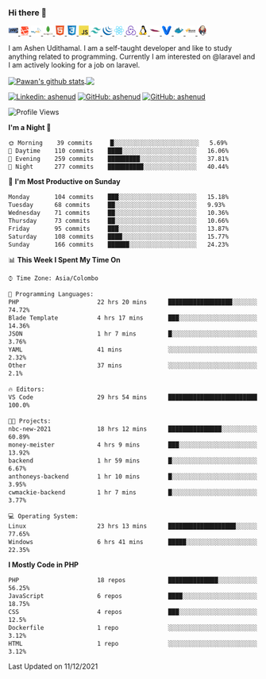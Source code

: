 ### Hi there 👋

<a align="center" href="https://github.com/ashenud"> <img width="20px" src="https://raw.githubusercontent.com/devicons/devicon/master/icons/php/php-original.svg" alt="ashenud: PHP" /> <img width="18px" src="https://raw.githubusercontent.com/devicons/devicon/master/icons/laravel/laravel-plain-wordmark.svg" alt="ashenud: Laravel" /> <img width="20px" src="https://raw.githubusercontent.com/devicons/devicon/master/icons/mysql/mysql-original-wordmark.svg" alt="ashenud: MySQL" /> <img width="20px" src="https://raw.githubusercontent.com/devicons/devicon/master/icons/mongodb/mongodb-original-wordmark.svg" alt="ashenud: mongoDB" />  <img width="20px" src="https://raw.githubusercontent.com/devicons/devicon/master/icons/html5/html5-original.svg" alt="ashenud: HTML5" /> <img width="20px" src="https://raw.githubusercontent.com/devicons/devicon/master/icons/css3/css3-original.svg" alt="ashenud: CSS3" /> <img width="20px" src="https://raw.githubusercontent.com/devicons/devicon/master/icons/javascript/javascript-original.svg" alt="ashenud: Javascript" /> <img width="20px" src="https://raw.githubusercontent.com/devicons/devicon/master/icons/tailwindcss/tailwindcss-plain.svg" alt="ashenud: Tailwindcss" /> <img width="20px" src="https://raw.githubusercontent.com/devicons/devicon/master/icons/jquery/jquery-original.svg" alt="ashenud: Jquery" /> <img width="20px" src="https://raw.githubusercontent.com/devicons/devicon/master/icons/react/react-original.svg" alt="ashenud: React" /> <img width="20px" src="https://raw.githubusercontent.com/devicons/devicon/master/icons/redux/redux-original.svg" alt="ashenud: Redux" /> <img width="20px" src="https://raw.githubusercontent.com/devicons/devicon/master/icons/linux/linux-original.svg" alt="ashenud: Linux" /> <img width="20px" src="https://raw.githubusercontent.com/devicons/devicon/master/icons/apache/apache-original.svg" alt="ashenud: Apache" /> <img width="20px" src="https://raw.githubusercontent.com/devicons/devicon/master/icons/vagrant/vagrant-original.svg" alt="ashenud: Vagrant" /> <img width="20px" src="https://raw.githubusercontent.com/devicons/devicon/master/icons/docker/docker-original.svg" alt="ashenud: Docker" /> <img width="20px" src="https://raw.githubusercontent.com/devicons/devicon/master/icons/amazonwebservices/amazonwebservices-original-wordmark.svg" alt="ashenud: AWS" /> <img width="20px" src="https://raw.githubusercontent.com/devicons/devicon/master/icons/jenkins/jenkins-original.svg" alt="ashenud: Jenkins" /> </a>

I am Ashen Udithamal. I am a self-taught developer and like to study anything related to programming. Currently I am interested on @laravel and I am actively looking for a job on laravel.

<a href="https://github.com/ashenud">
    <img height="150px" align="center" src="https://github-readme-stats.vercel.app/api?username=ashenud&show_icons=true&theme=nord&line_height=27" alt="Pawan's github stats"/>
</a>
<a href="https://github.com/ashenud">
    <img height="150px" align="center" src="https://github-readme-stats.vercel.app/api/top-langs/?username=ashenud&theme=nord&layout=compact&langs_count=6" />
</a>

[![Linkedin: ashenud](https://img.shields.io/badge/-ashenud-blue?style=flat-square&logo=Linkedin&logoColor=white&link=https://www.linkedin.com/in/ashenud/)](https://www.linkedin.com/in/ashenud/)
[![GitHub: ashenud](https://img.shields.io/github/followers/ashenud?label=follow&style=social)](https://github.com/ashenud)
[![GitHub: ashenud](https://img.shields.io/github/stars/ashenud?label=stars&style=social)](https://github.com/ashenud)
<!-- [![website](https://img.shields.io/badge/PortfolioWebsite-ashenud.live-2648ff?style=flat-square&logo=google-chrome)](https://ashenud.live/) -->

<!--START_SECTION:waka-->
![Profile Views](http://img.shields.io/badge/Profile%20Views-86-blue)

**I'm a Night 🦉** 

```text
🌞 Morning    39 commits     █░░░░░░░░░░░░░░░░░░░░░░░░   5.69% 
🌆 Daytime    110 commits    ████░░░░░░░░░░░░░░░░░░░░░   16.06% 
🌃 Evening    259 commits    █████████░░░░░░░░░░░░░░░░   37.81% 
🌙 Night      277 commits    ██████████░░░░░░░░░░░░░░░   40.44%

```
📅 **I'm Most Productive on Sunday** 

```text
Monday       104 commits    ███░░░░░░░░░░░░░░░░░░░░░░   15.18% 
Tuesday      68 commits     ██░░░░░░░░░░░░░░░░░░░░░░░   9.93% 
Wednesday    71 commits     ██░░░░░░░░░░░░░░░░░░░░░░░   10.36% 
Thursday     73 commits     ██░░░░░░░░░░░░░░░░░░░░░░░   10.66% 
Friday       95 commits     ███░░░░░░░░░░░░░░░░░░░░░░   13.87% 
Saturday     108 commits    ████░░░░░░░░░░░░░░░░░░░░░   15.77% 
Sunday       166 commits    ██████░░░░░░░░░░░░░░░░░░░   24.23%

```


📊 **This Week I Spent My Time On** 

```text
⌚︎ Time Zone: Asia/Colombo

💬 Programming Languages: 
PHP                      22 hrs 20 mins      ██████████████████░░░░░░░   74.72% 
Blade Template           4 hrs 17 mins       ███░░░░░░░░░░░░░░░░░░░░░░   14.36% 
JSON                     1 hr 7 mins         █░░░░░░░░░░░░░░░░░░░░░░░░   3.76% 
YAML                     41 mins             ░░░░░░░░░░░░░░░░░░░░░░░░░   2.32% 
Other                    37 mins             ░░░░░░░░░░░░░░░░░░░░░░░░░   2.1%

🔥 Editors: 
VS Code                  29 hrs 54 mins      █████████████████████████   100.0%

🐱‍💻 Projects: 
nbc-new-2021             18 hrs 12 mins      ███████████████░░░░░░░░░░   60.89% 
money-meister            4 hrs 9 mins        ███░░░░░░░░░░░░░░░░░░░░░░   13.92% 
backend                  1 hr 59 mins        █░░░░░░░░░░░░░░░░░░░░░░░░   6.67% 
anthoneys-backend        1 hr 10 mins        █░░░░░░░░░░░░░░░░░░░░░░░░   3.95% 
cwmackie-backend         1 hr 7 mins         █░░░░░░░░░░░░░░░░░░░░░░░░   3.77%

💻 Operating System: 
Linux                    23 hrs 13 mins      ███████████████████░░░░░░   77.65% 
Windows                  6 hrs 41 mins       █████░░░░░░░░░░░░░░░░░░░░   22.35%

```

**I Mostly Code in PHP** 

```text
PHP                      18 repos            ██████████████░░░░░░░░░░░   56.25% 
JavaScript               6 repos             ████░░░░░░░░░░░░░░░░░░░░░   18.75% 
CSS                      4 repos             ███░░░░░░░░░░░░░░░░░░░░░░   12.5% 
Dockerfile               1 repo              ░░░░░░░░░░░░░░░░░░░░░░░░░   3.12% 
HTML                     1 repo              ░░░░░░░░░░░░░░░░░░░░░░░░░   3.12%

```



 Last Updated on 11/12/2021
<!--END_SECTION:waka-->

